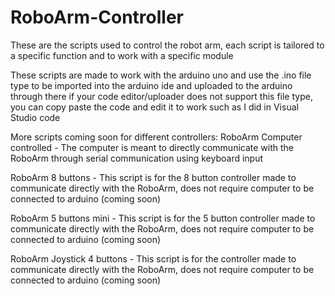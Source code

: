 # RoboArm-Controller
These are the scripts used to control the robot arm, each script is tailored to a specific function and to work with a specific module

These scripts are made to work with the arduino uno and use the .ino file type to be imported into the arduino ide and uploaded to the arduino through there
if your code editor/uploader does not support this file type, you can copy paste the code and edit it to work such as I did in Visual Studio code

More scripts coming soon for different controllers:
RoboArm Computer controlled - The computer is meant to directly communicate with the RoboArm through serial communication using keyboard input

RoboArm 8 buttons - This script is for the 8 button controller made to communicate directly with the RoboArm, does not require computer to be connected to arduino (coming soon)

RoboArm 5 buttons mini - This script is for the 5 button controller made to communicate directly with the RoboArm, does not require computer to be connected to arduino (coming soon)

RoboArm Joystick 4 buttons - This script is for the controller made to communicate directly with the RoboArm, does not require computer to be connected to arduino (coming soon)
